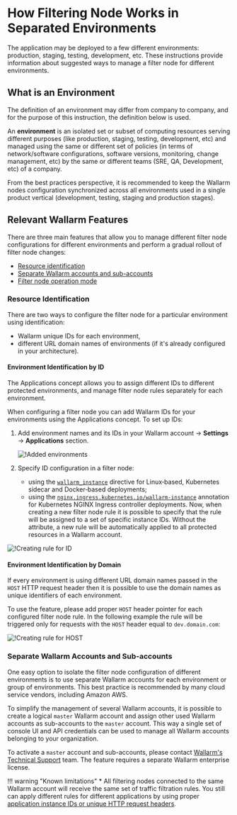# How Filtering Node Works in Separated Environments

The application may be deployed to a few different environments: production, staging, testing, development, etc. These instructions provide information about suggested ways to manage a filter node for different environments.

## What is an Environment
The definition of an environment may differ from company to company, and for the purpose of this instruction, the definition below is used.

An **environment** is an isolated set or subset of computing resources serving different purposes (like production, staging, testing, development, etc) and managed using the same or different set of policies (in terms of network/software configurations, software versions, monitoring, change management, etc) by the same or different teams (SRE, QA, Development, etc) of a company.

From the best practices perspective, it is recommended to keep the Wallarm nodes configuration synchronized across all environments used in a single product vertical (development, testing, staging and production stages).

## Relevant Wallarm Features

There are three main features that allow you to manage different filter node configurations for different environments and perform a gradual rollout of filter node changes:

* [Resource identification](#resource-identification)
* [Separate Wallarm accounts and sub-accounts](#separate-wallarm-accounts-and-sub-accounts)
* [Filter node operation mode](../../configure-wallarm-mode.md)

### Resource Identification

There are two ways to configure the filter node for a particular environment using identification:

* Wallarm unique IDs for each environment,
* different URL domain names of environments (if it's already configured in your architecture).

#### Environment Identification by ID

The Applications concept allows you to assign different IDs to different protected environments, and manage filter node rules separately for each environment.

When configuring a filter node you can add Wallarm IDs for your environments using the Applications concept. To set up IDs:

1. Add environment names and its IDs in your Wallarm account → **Settings** → **Applications** section.

    ![!Added environments](../../../images/admin-guides/configuration-guides/waf-in-separate-environments/added-applications.png)
2. Specify ID configuration in a filter node:

    * using the [`wallarm_instance`](../../configure-parameters-en.md#wallarm_instance) directive for Linux‑based, Kubernetes sidecar and Docker‑based deployments;
    * using the [`nginx.ingress.kubernetes.io/wallarm-instance`](../../configure-kubernetes-en.md#ingress-annotations) annotation for Kubernetes NGINX Ingress controller deployments. Now, when creating a new filter node rule it is possible to specify that the rule will be assigned to a set of specific instance IDs. Without the attribute, a new rule will be automatically applied to all protected resources in a Wallarm account.

![!Creating rule for ID](../../../images/admin-guides/configuration-guides/waf-in-separate-environments/create-rule-for-id.png)

#### Environment Identification by Domain

If every environment is using different URL domain names passed in the `HOST` HTTP request header then it is possible to use the domain names as unique identifiers of each environment.

To use the feature, please add proper `HOST` header pointer for each configured filter node rule. In the following example the rule will be triggered only for requests with the `HOST` header equal to `dev.domain.com`:

![!Creating rule for HOST](../../../images/admin-guides/configuration-guides/waf-in-separate-environments/create-rule-for-host.png)

### Separate Wallarm Accounts and Sub-accounts

One easy option to isolate the filter node configuration of different environments is to use separate Wallarm accounts for each environment or group of environments. This best practice is recommended by many cloud service vendors, including Amazon AWS.

To simplify the management of several Wallarm accounts, it is possible to create a logical `master` Wallarm account and assign other used Wallarm accounts as sub-accounts to the `master` account. This way a single set of console UI and API credentials can be used to manage all Wallarm accounts belonging to your organization.

To activate a `master` account and sub-accounts, please contact [Wallarm's Technical Support](mailto:support@wallarm.com) team. The feature requires a separate Wallarm enterprise license.

!!! warning "Known limitations"
    * All filtering nodes connected to the same Wallarm account will receive the same set of traffic filtration rules. You still can apply different rules for different applications by using proper [application instance IDs or unique HTTP request headers](#resource-identification).

